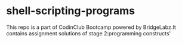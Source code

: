 # shell-scripting-programs
This repo is a part of CodinClub Bootcamp powered by BridgeLabz.It contains  assignment solutions of  stage 2:programming constructs'
